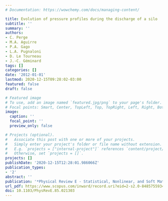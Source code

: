 ```yaml
---
# Documentation: https://wowchemy.com/docs/managing-content/

title: Evolution of pressure profiles during the discharge of a silo
subtitle: ''
summary: ''
authors:
- C. Perge
- M.A. Aguirre
- P.A. Gago
- L.A. Pugnaloni
- D. Le Tourneau
- J.-C. Géminard
tags: []
categories: []
date: '2012-01-01'
lastmod: 2020-12-15T09:28:02-03:00
featured: false
draft: false

# Featured image
# To use, add an image named `featured.jpg/png` to your page's folder.
# Focal points: Smart, Center, TopLeft, Top, TopRight, Left, Right, BottomLeft, Bottom, BottomRight.
image:
  caption: ''
  focal_point: ''
  preview_only: false

# Projects (optional).
#   Associate this post with one or more of your projects.
#   Simply enter your project's folder or file name without extension.
#   E.g. `projects = ["internal-project"]` references `content/project/deep-learning/index.md`.
#   Otherwise, set `projects = []`.
projects: []
publishDate: '2020-12-15T12:28:01.986066Z'
publication_types:
- '2'
abstract: ''
publication: '*Physical Review E - Statistical, Nonlinear, and Soft Matter Physics*'
url_pdf: https://www.scopus.com/inward/record.uri?eid=2-s2.0-84857559348&doi=10.1103%2fPhysRevE.85.021303&partnerID=40&md5=156215f3495275178c90cbd78f205df8
doi: 10.1103/PhysRevE.85.021303
---
```


